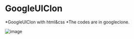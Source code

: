 # GoogleUIClon
 *GoogleUIClon with html&css 
 *The codes are in googleclone.

![image](https://user-images.githubusercontent.com/79603569/179321187-986c0792-a93a-43a7-b6d4-5a0a16cc4f94.png)
